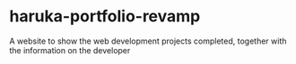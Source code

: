 # haruka-portfolio-revamp
A website to show the web development projects completed, together with the information on the developer
